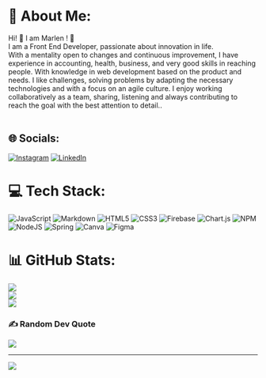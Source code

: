 # 💫 About Me:
Hi! 👋 I am Marlen ! 🌸<br>I am a Front End Developer, passionate about innovation in life. <br>With a mentality open to changes and continuous improvement, I have experience in accounting, health, business, and very good skills in reaching people. With knowledge in web development based on the product and needs. I like challenges, solving problems by adapting the necessary technologies and with a focus on an agile culture. I enjoy working collaboratively as a team, sharing, listening and always contributing to reach the goal with the best attention to detail..<br><br>


## 🌐 Socials:
[![Instagram](https://img.shields.io/badge/Instagram-%23E4405F.svg?logo=Instagram&logoColor=white)](https://instagram.com/marlenfigueroa__) [![LinkedIn](https://img.shields.io/badge/LinkedIn-%230077B5.svg?logo=linkedin&logoColor=white)](https://linkedin.com/in/maarlenfigueroa) 

# 💻 Tech Stack:
![JavaScript](https://img.shields.io/badge/javascript-%23323330.svg?style=plastic&logo=javascript&logoColor=%23F7DF1E) ![Markdown](https://img.shields.io/badge/markdown-%23000000.svg?style=plastic&logo=markdown&logoColor=white) ![HTML5](https://img.shields.io/badge/html5-%23E34F26.svg?style=plastic&logo=html5&logoColor=white) ![CSS3](https://img.shields.io/badge/css3-%231572B6.svg?style=plastic&logo=css3&logoColor=white) ![Firebase](https://img.shields.io/badge/firebase-%23039BE5.svg?style=plastic&logo=firebase) ![Chart.js](https://img.shields.io/badge/chart.js-F5788D.svg?style=plastic&logo=chart.js&logoColor=white) ![NPM](https://img.shields.io/badge/NPM-%23000000.svg?style=plastic&logo=npm&logoColor=white) ![NodeJS](https://img.shields.io/badge/node.js-6DA55F?style=plastic&logo=node.js&logoColor=white) ![Spring](https://img.shields.io/badge/spring-%236DB33F.svg?style=plastic&logo=spring&logoColor=white) ![Canva](https://img.shields.io/badge/Canva-%2300C4CC.svg?style=plastic&logo=Canva&logoColor=white) 	![Figma](https://img.shields.io/badge/figma-%23F24E1E.svg?style=plastic&logo=figma&logoColor=white)
# 📊 GitHub Stats:
![](https://github-readme-stats.vercel.app/api?username=Maarlenf&theme=dark&hide_border=false&include_all_commits=true&count_private=true)<br/>
![](https://github-readme-streak-stats.herokuapp.com/?user=Maarlenf&theme=dark&hide_border=false)<br/>
![](https://github-readme-stats.vercel.app/api/top-langs/?username=Maarlenf&theme=dark&hide_border=false&include_all_commits=true&count_private=true&layout=compact)

### ✍️ Random Dev Quote
![](https://quotes-github-readme.vercel.app/api?type=horizontal&theme=tokyonight)

---
[![](https://visitcount.itsvg.in/api?id=Maarlenf&icon=9&color=5)](https://visitcount.itsvg.in)

<!-- Proudly created with GPRM ( https://gprm.itsvg.in ) -->

